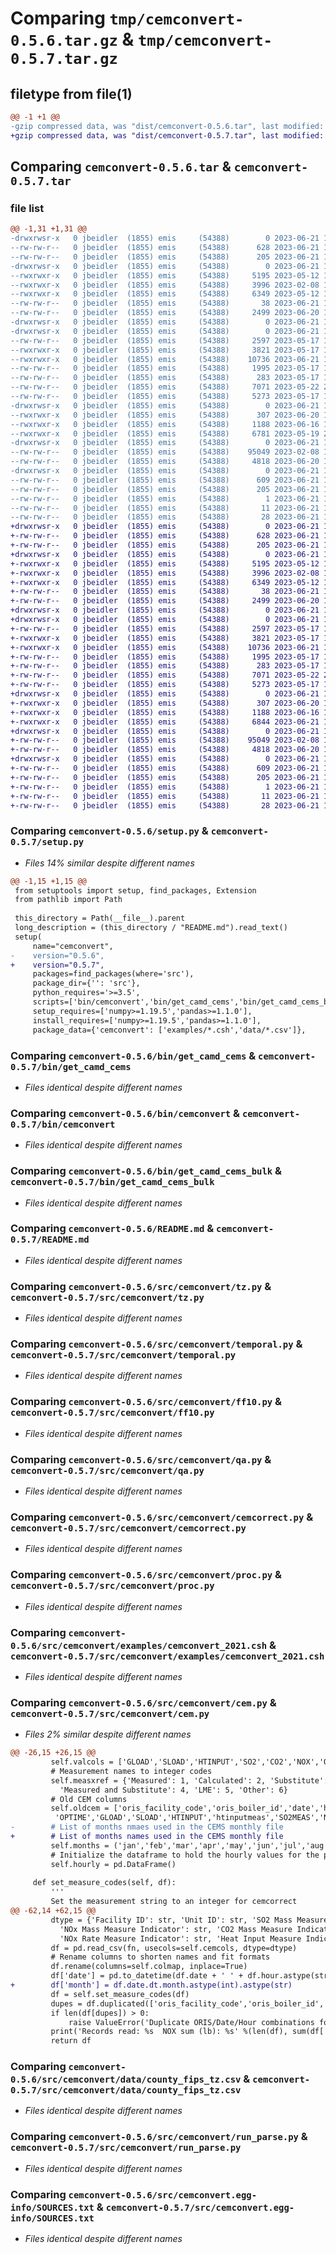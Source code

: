 # Comparing `tmp/cemconvert-0.5.6.tar.gz` & `tmp/cemconvert-0.5.7.tar.gz`

## filetype from file(1)

```diff
@@ -1 +1 @@
-gzip compressed data, was "dist/cemconvert-0.5.6.tar", last modified: Wed Jun 21 14:13:28 2023, max compression
+gzip compressed data, was "dist/cemconvert-0.5.7.tar", last modified: Wed Jun 21 18:59:03 2023, max compression
```

## Comparing `cemconvert-0.5.6.tar` & `cemconvert-0.5.7.tar`

### file list

```diff
@@ -1,31 +1,31 @@
-drwxrwsr-x   0 jbeidler  (1855) emis     (54388)        0 2023-06-21 14:13:28.000000 cemconvert-0.5.6/
--rw-rw-r--   0 jbeidler  (1855) emis     (54388)      628 2023-06-21 14:13:02.000000 cemconvert-0.5.6/setup.py
--rw-rw-r--   0 jbeidler  (1855) emis     (54388)      205 2023-06-21 14:13:28.000000 cemconvert-0.5.6/PKG-INFO
-drwxrwsr-x   0 jbeidler  (1855) emis     (54388)        0 2023-06-21 14:13:28.000000 cemconvert-0.5.6/bin/
--rwxrwxr-x   0 jbeidler  (1855) emis     (54388)     5195 2023-05-12 16:05:11.000000 cemconvert-0.5.6/bin/get_camd_cems
--rwxrwxr-x   0 jbeidler  (1855) emis     (54388)     3996 2023-02-08 15:41:07.000000 cemconvert-0.5.6/bin/cemconvert
--rwxrwxr-x   0 jbeidler  (1855) emis     (54388)     6349 2023-05-12 16:11:03.000000 cemconvert-0.5.6/bin/get_camd_cems_bulk
--rw-rw-r--   0 jbeidler  (1855) emis     (54388)       38 2023-06-21 14:13:28.000000 cemconvert-0.5.6/setup.cfg
--rw-rw-r--   0 jbeidler  (1855) emis     (54388)     2499 2023-06-20 16:44:51.000000 cemconvert-0.5.6/README.md
-drwxrwsr-x   0 jbeidler  (1855) emis     (54388)        0 2023-06-21 14:13:28.000000 cemconvert-0.5.6/src/
-drwxrwsr-x   0 jbeidler  (1855) emis     (54388)        0 2023-06-21 14:13:28.000000 cemconvert-0.5.6/src/cemconvert/
--rw-rw-r--   0 jbeidler  (1855) emis     (54388)     2597 2023-05-17 15:23:53.000000 cemconvert-0.5.6/src/cemconvert/tz.py
--rwxrwxr-x   0 jbeidler  (1855) emis     (54388)     3821 2023-05-17 15:23:53.000000 cemconvert-0.5.6/src/cemconvert/temporal.py
--rwxrwxr-x   0 jbeidler  (1855) emis     (54388)    10736 2023-06-21 13:31:52.000000 cemconvert-0.5.6/src/cemconvert/ff10.py
--rw-rw-r--   0 jbeidler  (1855) emis     (54388)     1995 2023-05-17 15:23:53.000000 cemconvert-0.5.6/src/cemconvert/qa.py
--rw-rw-r--   0 jbeidler  (1855) emis     (54388)      283 2023-05-17 15:23:53.000000 cemconvert-0.5.6/src/cemconvert/__init__.py
--rw-rw-r--   0 jbeidler  (1855) emis     (54388)     7071 2023-05-22 20:25:07.000000 cemconvert-0.5.6/src/cemconvert/cemcorrect.py
--rw-rw-r--   0 jbeidler  (1855) emis     (54388)     5273 2023-05-17 15:23:53.000000 cemconvert-0.5.6/src/cemconvert/proc.py
-drwxrwsr-x   0 jbeidler  (1855) emis     (54388)        0 2023-06-21 14:13:28.000000 cemconvert-0.5.6/src/cemconvert/examples/
--rwxrwxr-x   0 jbeidler  (1855) emis     (54388)      307 2023-06-20 16:30:32.000000 cemconvert-0.5.6/src/cemconvert/examples/get_camd_cems.csh
--rwxrwxr-x   0 jbeidler  (1855) emis     (54388)     1188 2023-06-16 19:57:48.000000 cemconvert-0.5.6/src/cemconvert/examples/cemconvert_2021.csh
--rwxrwxr-x   0 jbeidler  (1855) emis     (54388)     6781 2023-05-19 20:23:16.000000 cemconvert-0.5.6/src/cemconvert/cem.py
-drwxrwsr-x   0 jbeidler  (1855) emis     (54388)        0 2023-06-21 14:13:28.000000 cemconvert-0.5.6/src/cemconvert/data/
--rw-rw-r--   0 jbeidler  (1855) emis     (54388)    95049 2023-02-08 15:30:00.000000 cemconvert-0.5.6/src/cemconvert/data/county_fips_tz.csv
--rw-rw-r--   0 jbeidler  (1855) emis     (54388)     4818 2023-06-20 16:36:27.000000 cemconvert-0.5.6/src/cemconvert/run_parse.py
-drwxrwsr-x   0 jbeidler  (1855) emis     (54388)        0 2023-06-21 14:13:28.000000 cemconvert-0.5.6/src/cemconvert.egg-info/
--rw-rw-r--   0 jbeidler  (1855) emis     (54388)      609 2023-06-21 14:13:28.000000 cemconvert-0.5.6/src/cemconvert.egg-info/SOURCES.txt
--rw-rw-r--   0 jbeidler  (1855) emis     (54388)      205 2023-06-21 14:13:28.000000 cemconvert-0.5.6/src/cemconvert.egg-info/PKG-INFO
--rw-rw-r--   0 jbeidler  (1855) emis     (54388)        1 2023-06-21 14:13:28.000000 cemconvert-0.5.6/src/cemconvert.egg-info/dependency_links.txt
--rw-rw-r--   0 jbeidler  (1855) emis     (54388)       11 2023-06-21 14:13:28.000000 cemconvert-0.5.6/src/cemconvert.egg-info/top_level.txt
--rw-rw-r--   0 jbeidler  (1855) emis     (54388)       28 2023-06-21 14:13:28.000000 cemconvert-0.5.6/src/cemconvert.egg-info/requires.txt
+drwxrwsr-x   0 jbeidler  (1855) emis     (54388)        0 2023-06-21 18:59:03.000000 cemconvert-0.5.7/
+-rw-rw-r--   0 jbeidler  (1855) emis     (54388)      628 2023-06-21 18:58:45.000000 cemconvert-0.5.7/setup.py
+-rw-rw-r--   0 jbeidler  (1855) emis     (54388)      205 2023-06-21 18:59:03.000000 cemconvert-0.5.7/PKG-INFO
+drwxrwsr-x   0 jbeidler  (1855) emis     (54388)        0 2023-06-21 18:59:03.000000 cemconvert-0.5.7/bin/
+-rwxrwxr-x   0 jbeidler  (1855) emis     (54388)     5195 2023-05-12 16:05:11.000000 cemconvert-0.5.7/bin/get_camd_cems
+-rwxrwxr-x   0 jbeidler  (1855) emis     (54388)     3996 2023-02-08 15:41:07.000000 cemconvert-0.5.7/bin/cemconvert
+-rwxrwxr-x   0 jbeidler  (1855) emis     (54388)     6349 2023-05-12 16:11:03.000000 cemconvert-0.5.7/bin/get_camd_cems_bulk
+-rw-rw-r--   0 jbeidler  (1855) emis     (54388)       38 2023-06-21 18:59:03.000000 cemconvert-0.5.7/setup.cfg
+-rw-rw-r--   0 jbeidler  (1855) emis     (54388)     2499 2023-06-20 16:44:51.000000 cemconvert-0.5.7/README.md
+drwxrwsr-x   0 jbeidler  (1855) emis     (54388)        0 2023-06-21 18:59:03.000000 cemconvert-0.5.7/src/
+drwxrwsr-x   0 jbeidler  (1855) emis     (54388)        0 2023-06-21 18:59:03.000000 cemconvert-0.5.7/src/cemconvert/
+-rw-rw-r--   0 jbeidler  (1855) emis     (54388)     2597 2023-05-17 15:23:53.000000 cemconvert-0.5.7/src/cemconvert/tz.py
+-rwxrwxr-x   0 jbeidler  (1855) emis     (54388)     3821 2023-05-17 15:23:53.000000 cemconvert-0.5.7/src/cemconvert/temporal.py
+-rwxrwxr-x   0 jbeidler  (1855) emis     (54388)    10736 2023-06-21 13:31:52.000000 cemconvert-0.5.7/src/cemconvert/ff10.py
+-rw-rw-r--   0 jbeidler  (1855) emis     (54388)     1995 2023-05-17 15:23:53.000000 cemconvert-0.5.7/src/cemconvert/qa.py
+-rw-rw-r--   0 jbeidler  (1855) emis     (54388)      283 2023-05-17 15:23:53.000000 cemconvert-0.5.7/src/cemconvert/__init__.py
+-rw-rw-r--   0 jbeidler  (1855) emis     (54388)     7071 2023-05-22 20:25:07.000000 cemconvert-0.5.7/src/cemconvert/cemcorrect.py
+-rw-rw-r--   0 jbeidler  (1855) emis     (54388)     5273 2023-05-17 15:23:53.000000 cemconvert-0.5.7/src/cemconvert/proc.py
+drwxrwsr-x   0 jbeidler  (1855) emis     (54388)        0 2023-06-21 18:59:03.000000 cemconvert-0.5.7/src/cemconvert/examples/
+-rwxrwxr-x   0 jbeidler  (1855) emis     (54388)      307 2023-06-20 16:30:32.000000 cemconvert-0.5.7/src/cemconvert/examples/get_camd_cems.csh
+-rwxrwxr-x   0 jbeidler  (1855) emis     (54388)     1188 2023-06-16 19:57:48.000000 cemconvert-0.5.7/src/cemconvert/examples/cemconvert_2021.csh
+-rwxrwxr-x   0 jbeidler  (1855) emis     (54388)     6844 2023-06-21 18:58:14.000000 cemconvert-0.5.7/src/cemconvert/cem.py
+drwxrwsr-x   0 jbeidler  (1855) emis     (54388)        0 2023-06-21 18:59:03.000000 cemconvert-0.5.7/src/cemconvert/data/
+-rw-rw-r--   0 jbeidler  (1855) emis     (54388)    95049 2023-02-08 15:30:00.000000 cemconvert-0.5.7/src/cemconvert/data/county_fips_tz.csv
+-rw-rw-r--   0 jbeidler  (1855) emis     (54388)     4818 2023-06-20 16:36:27.000000 cemconvert-0.5.7/src/cemconvert/run_parse.py
+drwxrwsr-x   0 jbeidler  (1855) emis     (54388)        0 2023-06-21 18:59:03.000000 cemconvert-0.5.7/src/cemconvert.egg-info/
+-rw-rw-r--   0 jbeidler  (1855) emis     (54388)      609 2023-06-21 18:59:02.000000 cemconvert-0.5.7/src/cemconvert.egg-info/SOURCES.txt
+-rw-rw-r--   0 jbeidler  (1855) emis     (54388)      205 2023-06-21 18:59:01.000000 cemconvert-0.5.7/src/cemconvert.egg-info/PKG-INFO
+-rw-rw-r--   0 jbeidler  (1855) emis     (54388)        1 2023-06-21 18:59:01.000000 cemconvert-0.5.7/src/cemconvert.egg-info/dependency_links.txt
+-rw-rw-r--   0 jbeidler  (1855) emis     (54388)       11 2023-06-21 18:59:01.000000 cemconvert-0.5.7/src/cemconvert.egg-info/top_level.txt
+-rw-rw-r--   0 jbeidler  (1855) emis     (54388)       28 2023-06-21 18:59:01.000000 cemconvert-0.5.7/src/cemconvert.egg-info/requires.txt
```

### Comparing `cemconvert-0.5.6/setup.py` & `cemconvert-0.5.7/setup.py`

 * *Files 14% similar despite different names*

```diff
@@ -1,15 +1,15 @@
 from setuptools import setup, find_packages, Extension
 from pathlib import Path
 
 this_directory = Path(__file__).parent
 long_description = (this_directory / "README.md").read_text()
 setup(
     name="cemconvert",
-    version="0.5.6",
+    version="0.5.7",
     packages=find_packages(where='src'),
     package_dir={'': 'src'},
     python_requires='>=3.5',
     scripts=['bin/cemconvert','bin/get_camd_cems','bin/get_camd_cems_bulk'],
     setup_requires=['numpy>=1.19.5','pandas>=1.1.0'],
     install_requires=['numpy>=1.19.5','pandas>=1.1.0'],
     package_data={'cemconvert': ['examples/*.csh','data/*.csv']},
```

### Comparing `cemconvert-0.5.6/bin/get_camd_cems` & `cemconvert-0.5.7/bin/get_camd_cems`

 * *Files identical despite different names*

### Comparing `cemconvert-0.5.6/bin/cemconvert` & `cemconvert-0.5.7/bin/cemconvert`

 * *Files identical despite different names*

### Comparing `cemconvert-0.5.6/bin/get_camd_cems_bulk` & `cemconvert-0.5.7/bin/get_camd_cems_bulk`

 * *Files identical despite different names*

### Comparing `cemconvert-0.5.6/README.md` & `cemconvert-0.5.7/README.md`

 * *Files identical despite different names*

### Comparing `cemconvert-0.5.6/src/cemconvert/tz.py` & `cemconvert-0.5.7/src/cemconvert/tz.py`

 * *Files identical despite different names*

### Comparing `cemconvert-0.5.6/src/cemconvert/temporal.py` & `cemconvert-0.5.7/src/cemconvert/temporal.py`

 * *Files identical despite different names*

### Comparing `cemconvert-0.5.6/src/cemconvert/ff10.py` & `cemconvert-0.5.7/src/cemconvert/ff10.py`

 * *Files identical despite different names*

### Comparing `cemconvert-0.5.6/src/cemconvert/qa.py` & `cemconvert-0.5.7/src/cemconvert/qa.py`

 * *Files identical despite different names*

### Comparing `cemconvert-0.5.6/src/cemconvert/cemcorrect.py` & `cemconvert-0.5.7/src/cemconvert/cemcorrect.py`

 * *Files identical despite different names*

### Comparing `cemconvert-0.5.6/src/cemconvert/proc.py` & `cemconvert-0.5.7/src/cemconvert/proc.py`

 * *Files identical despite different names*

### Comparing `cemconvert-0.5.6/src/cemconvert/examples/cemconvert_2021.csh` & `cemconvert-0.5.7/src/cemconvert/examples/cemconvert_2021.csh`

 * *Files identical despite different names*

### Comparing `cemconvert-0.5.6/src/cemconvert/cem.py` & `cemconvert-0.5.7/src/cemconvert/cem.py`

 * *Files 2% similar despite different names*

```diff
@@ -26,15 +26,15 @@
         self.valcols = ['GLOAD','SLOAD','HTINPUT','SO2','CO2','NOX','OPTIME']#,'SO2MEAS','NOXMEAS','CO2MEAS']
         # Measurement names to integer codes
         self.measxref = {'Measured': 1, 'Calculated': 2, 'Substitute': 3,
           'Measured and Substitute': 4, 'LME': 5, 'Other': 6}
         # Old CEM columns
         self.oldcem = ['oris_facility_code','oris_boiler_id','date','hour','NOX','SO2','noxrate',
          'OPTIME','GLOAD','SLOAD','HTINPUT','htinputmeas','SO2MEAS','NOXMEAS','noxrmeasure','flow']
-        # List of months nmaes used in the CEMS monthly file
+        # List of months names used in the CEMS monthly file
         self.months = ('jan','feb','mar','apr','may','jun','jul','aug','sep','oct','nov','dec')
         # Initialize the dataframe to hold the hourly values for the period
         self.hourly = pd.DataFrame()
 
     def set_measure_codes(self, df):
         '''
         Set the measurement string to an integer for cemcorrect
@@ -62,14 +62,15 @@
         dtype = {'Facility ID': str, 'Unit ID': str, 'SO2 Mass Measure Indicator': str,
           'NOx Mass Measure Indicator': str, 'CO2 Mass Measure Indicator': str,
           'NOx Rate Measure Indicator': str, 'Heat Input Measure Indicator': str}
         df = pd.read_csv(fn, usecols=self.cemcols, dtype=dtype)
         # Rename columns to shorten names and fit formats
         df.rename(columns=self.colmap, inplace=True)
         df['date'] = pd.to_datetime(df.date + ' ' + df.hour.astype(str).str.zfill(2), format='%Y-%m-%d %H')
+        df['month'] = df.date.dt.month.astype(int).astype(str)
         df = self.set_measure_codes(df)
         dupes = df.duplicated(['oris_facility_code','oris_boiler_id','date','hour'], keep=False)
         if len(df[dupes]) > 0:
             raise ValueError('Duplicate ORIS/Date/Hour combinations found in CEMS')
         print('Records read: %s  NOX sum (lb): %s' %(len(df), sum(df['NOX'].fillna(0).round(6))))
         return df
```

### Comparing `cemconvert-0.5.6/src/cemconvert/data/county_fips_tz.csv` & `cemconvert-0.5.7/src/cemconvert/data/county_fips_tz.csv`

 * *Files identical despite different names*

### Comparing `cemconvert-0.5.6/src/cemconvert/run_parse.py` & `cemconvert-0.5.7/src/cemconvert/run_parse.py`

 * *Files identical despite different names*

### Comparing `cemconvert-0.5.6/src/cemconvert.egg-info/SOURCES.txt` & `cemconvert-0.5.7/src/cemconvert.egg-info/SOURCES.txt`

 * *Files identical despite different names*

